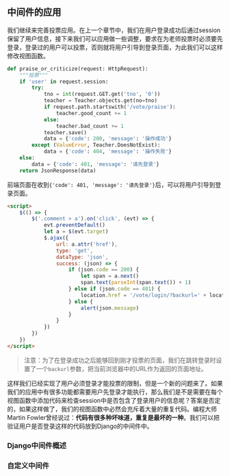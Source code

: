 ## 中间件的应用

我们继续来完善投票应用。在上一个章节中，我们在用户登录成功后通过session保留了用户信息，接下来我们可以应用做一些调整，要求在为老师投票时必须要先登录，登录过的用户可以投票，否则就将用户引导到登录页面，为此我们可以这样修改视图函数。

```Python
def praise_or_criticize(request: HttpRequest):
    """投票"""
    if 'user' in request.session:
        try:
            tno = int(request.GET.get('tno', '0'))
            teacher = Teacher.objects.get(no=tno)
            if request.path.startswith('/vote/praise'):
                teacher.good_count += 1
            else:
                teacher.bad_count += 1
            teacher.save()
            data = {'code': 200, 'message': '操作成功'}
        except (ValueError, Teacher.DoesNotExist):
            data = {'code': 404, 'message': '操作失败'}
    else:
        data = {'code': 401, 'message': '请先登录'}
    return JsonResponse(data)
```

前端页面在收到`{'code': 401, 'message': '请先登录'}`后，可以将用户引导到登录页面。

```HTML
<script>
    $(() => {
        $('.comment > a').on('click', (evt) => {
            evt.preventDefault()
            let a = $(evt.target)
            $.ajax({
                url: a.attr('href'),
                type: 'get',
                dataType: 'json',
                success: (json) => {
                    if (json.code == 200) {
                        let span = a.next()
                        span.text(parseInt(span.text()) + 1)
                    } else if (json.code == 401) {
                        location.href = '/vote/login/?backurl=' + location.href
                    } else {
                        alert(json.message)
                    }
                }
            })
        })
    })
</script>
```

> 注意：为了在登录成功之后能够回到刚才投票的页面，我们在跳转登录时设置了一个`backurl`参数，把当前浏览器中的URL作为返回的页面地址。

这样我们已经实现了用户必须登录才能投票的限制，但是一个新的问题来了。如果我们的应用中有很多功能都需要用户先登录才能执行，那么我们是不是需要在每个视图函数中添加代码来检查session中是否包含了登录用户的信息呢？答案是否定的，如果这样做了，我们的视图函数中必然会充斥着大量的重复代码。编程大师Martin Fowler曾经说过：**代码有很多种坏味道，重复是最坏的一种**。我们可以把验证用户是否登录这样的代码放到Django的中间件中。

### Django中间件概述



### 自定义中间件

